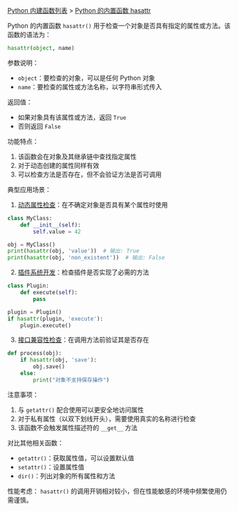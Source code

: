 [Python 内建函数列表](https://xplanc.org/primers/document/zh/02.Python/99.API%20%E5%B8%AE%E5%8A%A9%E6%89%8B%E5%86%8C/00.%E5%86%85%E5%BB%BA%E5%87%BD%E6%95%B0.md) > [Python 的内置函数 hasattr](https://xplanc.org/primers/document/zh/02.Python/EX.%E5%86%85%E5%BB%BA%E5%87%BD%E6%95%B0/EX.hasattr.md)

Python 的内置函数 `hasattr()` 用于检查一个对象是否具有指定的属性或方法。该函数的语法为：

```python
hasattr(object, name)
```

参数说明：
- `object`：要检查的对象，可以是任何 Python 对象
- `name`：要检查的属性或方法名称，以字符串形式传入

返回值：
- 如果对象具有该属性或方法，返回 `True`
- 否则返回 `False`

功能特点：
1. 该函数会在对象及其继承链中查找指定属性
2. 对于动态创建的属性同样有效
3. 可以检查方法是否存在，但不会验证方法是否可调用

典型应用场景：
1. [动态属性检查](https://xplanc.org/shift/?lang=python&code=Y2xhc3MlMjBNeUNsYXNzJTNBJTBBJTIwJTIwJTIwJTIwZGVmJTIwX19pbml0X18oc2VsZiklM0ElMEElMjAlMjAlMjAlMjAlMjAlMjAlMjAlMjBzZWxmLnZhbHVlJTIwJTNEJTIwNDIlMEElMEFvYmolMjAlM0QlMjBNeUNsYXNzKCklMEFwcmludChoYXNhdHRyKG9iaiUyQyUyMCd2YWx1ZScpKSUyMCUyMCUyMyUyMCVFOCVCRSU5MyVFNSU4NyVCQSUzQSUyMFRydWUlMEFwcmludChoYXNhdHRyKG9iaiUyQyUyMCdub25fZXhpc3RlbnQnKSklMjAlMjAlMjMlMjAlRTglQkUlOTMlRTUlODclQkElM0ElMjBGYWxzZQ%3D%3D)：在不确定对象是否具有某个属性时使用
```python
class MyClass:
    def __init__(self):
        self.value = 42

obj = MyClass()
print(hasattr(obj, 'value'))  # 输出: True
print(hasattr(obj, 'non_existent'))  # 输出: False
```

2. [插件系统开发](https://xplanc.org/primers/document/zh/02.Python/EX.%E5%86%85%E5%BB%BA%E5%87%BD%E6%95%B0/EX.hasattr.md)：检查插件是否实现了必需的方法
```python
class Plugin:
    def execute(self):
        pass

plugin = Plugin()
if hasattr(plugin, 'execute'):
    plugin.execute()
```

3. [接口兼容性检查](https://xplanc.org/primers/document/zh/02.Python/EX.%E5%86%85%E5%BB%BA%E5%87%BD%E6%95%B0/EX.hasattr.md)：在调用方法前验证其是否存在
```python
def process(obj):
    if hasattr(obj, 'save'):
        obj.save()
    else:
        print("对象不支持保存操作")
```

注意事项：
1. 与 `getattr()` 配合使用可以更安全地访问属性
2. 对于私有属性（以双下划线开头），需要使用真实的名称进行检查
3. 该函数不会触发属性描述符的 `__get__` 方法

对比其他相关函数：
- `getattr()`：获取属性值，可以设置默认值
- `setattr()`：设置属性值
- `dir()`：列出对象的所有属性和方法

性能考虑：
`hasattr()` 的调用开销相对较小，但在性能敏感的环境中频繁使用仍需谨慎。
